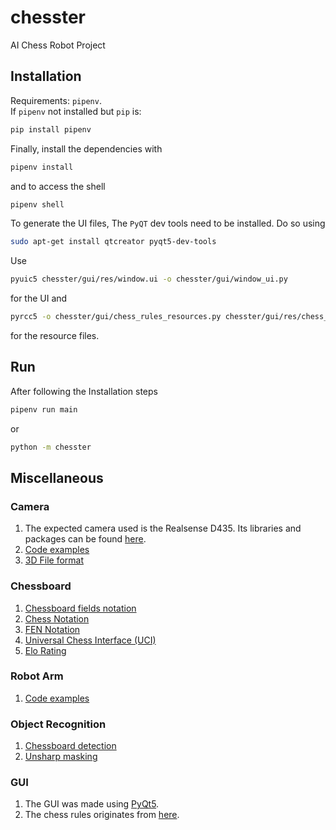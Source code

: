 # chesster
AI Chess Robot Project  

## Installation  
Requirements: `pipenv`.  
If `pipenv` not installed but `pip` is:
```bash
pip install pipenv
```
Finally, install the dependencies with
```bash
pipenv install
```  
and to access the shell
```bash
pipenv shell
```  
To generate the UI files, The `PyQT` dev tools need to be installed. Do so using
```bash  
sudo apt-get install qtcreator pyqt5-dev-tools
```
Use
```bash 
pyuic5 chesster/gui/res/window.ui -o chesster/gui/window_ui.py
```
for the UI and 
```bash 
pyrcc5 -o chesster/gui/chess_rules_resources.py chesster/gui/res/chess_rules_resources.qrc
```
for the resource files.

## Run  
After following the Installation steps
```bash
pipenv run main
```
or 
```bash 
python -m chesster
```


## Miscellaneous  

### Camera  
1. The expected camera used is the Realsense D435. Its libraries and packages can be found [here](https://www.intelrealsense.com/get-started-depth-camera/).  
2. [Code examples](https://github.com/IntelRealSense/librealsense/tree/master/wrappers/python/examples)  
3. [3D File format](https://de.wikipedia.org/wiki/Polygon_File_Format)  


### Chessboard  
1. [Chessboard fields notation](https://www.dummies.com/games/chess/understanding-chess-notation/)
2. [Chess Notation](https://en.wikipedia.org/wiki/Chess_notation)  
3. [FEN Notation](https://en.wikipedia.org/wiki/Forsyth%E2%80%93Edwards_Notation)
4. [Universal Chess Interface (UCI)](https://en.wikipedia.org/wiki/Universal_Chess_Interface)  
5. [Elo Rating](https://en.wikipedia.org/wiki/Elo_rating_system)  


### Robot Arm  
1. [Code examples](https://github.com/SintefManufacturing/python-urx/tree/master/examples)  

### Object Recognition  
1. [Chessboard detection](https://en.wikipedia.org/wiki/Chessboard_detection)
2. [Unsharp masking](https://en.wikipedia.org/wiki/Unsharp_masking)  


### GUI  
1. The GUI was made using [PyQt5](https://wiki.python.org/moin/PyQt).
2. The chess rules originates from [here](https://www.wiki-schacharena.de/Schachregeln_f%C3%BCr_Einsteiger).  
